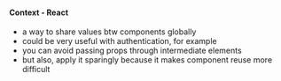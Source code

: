 #### Context - React

- a way to share values btw components globally 
- could be very useful with authentication, for example 
- you can avoid passing props through intermediate elements 
- but also, apply it sparingly because it makes component reuse more difficult 